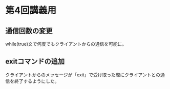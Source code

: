 # 第4回講義用

## 通信回数の変更
while(true)文で何度でもクライアントからの通信を可能に。

## exitコマンドの追加
クライアントからのメッセージが「exit」で受け取った際にクライアントとの通信を終了するようにした。

##